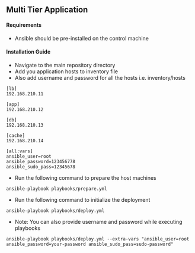 
## Multi Tier Application

#### Requirements
* Ansible should be pre-installed on the control machine

#### Installation Guide
* Navigate to the main repository directory
* Add you application hosts to inventory file
* Also add username and password for all the hosts i.e. inventory/hosts
```
[lb]
192.168.210.11

[app]
192.168.210.12

[db]
192.168.210.13

[cache]
192.168.210.14

[all:vars]
ansible_user=root
ansible_password=123456778
ansible_sudo_pass=12345678
```
* Run the following command to prepare the host machines
```
ansible-playbook playbooks/prepare.yml
```
* Run the following command to initialize the deployment
```
ansible-playbook playbooks/deploy.yml
```
* Note: You can also provide username and password while executing playbooks
```
ansible-playbook playbooks/deploy.yml --extra-vars "ansible_user=root ansible_password=your-password ansible_sudo_pass=sudo-password"
```
